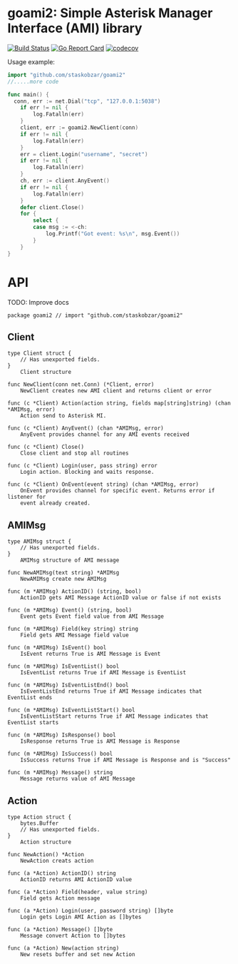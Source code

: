 # goami2: Simple Asterisk Manager Interface (AMI) library

[![Build Status](https://travis-ci.org/staskobzar/goami2.svg?branch=master)](https://travis-ci.org/staskobzar/goami2)
[![Go Report Card](https://goreportcard.com/badge/github.com/staskobzar/goami2)](https://goreportcard.com/report/github.com/staskobzar/goami2)
[![codecov](https://codecov.io/gh/staskobzar/goami2/branch/master/graph/badge.svg)](https://codecov.io/gh/staskobzar/goami2)

Usage example:

```go
import "github.com/staskobzar/goami2"
//.....more code

func main() {
  conn, err := net.Dial("tcp", "127.0.0.1:5038")
	if err != nil {
		log.Fatalln(err)
	}
	client, err := goami2.NewClient(conn)
	if err != nil {
		log.Fatalln(err)
	}
	err = client.Login("username", "secret")
	if err != nil {
		log.Fatalln(err)
	}
	ch, err := client.AnyEvent()
	if err != nil {
		log.Fatalln(err)
	}
	defer client.Close()
	for {
		select {
		case msg := <-ch:
			log.Printf("Got event: %s\n", msg.Event())
		}
	}
}
```

# API
TODO: Improve docs
```
package goami2 // import "github.com/staskobzar/goami2"
```
## Client
```
type Client struct {
	// Has unexported fields.
}
    Client structure

func NewClient(conn net.Conn) (*Client, error)
    NewClient creates new AMI client and returns client or error

func (c *Client) Action(action string, fields map[string]string) (chan *AMIMsg, error)
    Action send to Asterisk MI.

func (c *Client) AnyEvent() (chan *AMIMsg, error)
    AnyEvent provides channel for any AMI events received

func (c *Client) Close()
    Close client and stop all routines

func (c *Client) Login(user, pass string) error
    Login action. Blocking and waits response.

func (c *Client) OnEvent(event string) (chan *AMIMsg, error)
    OnEvent provides channel for specific event. Returns error if listener for
    event already created.

```

## AMIMsg
```
type AMIMsg struct {
	// Has unexported fields.
}
    AMIMsg structure of AMI message

func NewAMIMsg(text string) *AMIMsg
    NewAMIMsg create new AMIMsg

func (m *AMIMsg) ActionID() (string, bool)
    ActionID gets AMI Message ActionID value or false if not exists

func (m *AMIMsg) Event() (string, bool)
    Event gets Event field value from AMI Message

func (m *AMIMsg) Field(key string) string
    Field gets AMI Message field value

func (m *AMIMsg) IsEvent() bool
    IsEvent returns True is AMI Message is Event

func (m *AMIMsg) IsEventList() bool
    IsEventList returns True if AMI Message is EventList

func (m *AMIMsg) IsEventListEnd() bool
    IsEventListEnd returns True if AMI Message indicates that EventList ends

func (m *AMIMsg) IsEventListStart() bool
    IsEventListStart returns True if AMI Message indicates that EventList starts

func (m *AMIMsg) IsResponse() bool
    IsResponse returns True is AMI Message is Response

func (m *AMIMsg) IsSuccess() bool
    IsSuccess returns True if AMI Message is Response and is "Success"

func (m *AMIMsg) Message() string
    Message returns value of AMI Message
```

## Action
```
type Action struct {
	bytes.Buffer
	// Has unexported fields.
}
    Action structure

func NewAction() *Action
    NewAction creats action

func (a *Action) ActionID() string
    ActionID returns AMI ActionID value

func (a *Action) Field(header, value string)
    Field gets Action message

func (a *Action) Login(user, password string) []byte
    Login gets Login AMI Action as []bytes

func (a *Action) Message() []byte
    Message convert Action to []bytes

func (a *Action) New(action string)
    New resets buffer and set new Action
```
